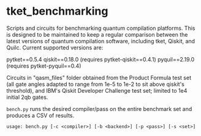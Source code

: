 # tket_benchmarking
Scripts and circuits for benchmarking quantum compilation platforms. This is designed to be maintained to keep a regular comparison between the latest versions of quantum compilation software, including tket, Qiskit, and Quilc. Current supported versions are:

pytket==0.5.4
qiskit==0.18.0 (requires pytket-qiskit==0.4.1)
pyquil==2.19.0 (requires pytket-pyquil==0.4)

Circuits in "qasm_files" folder obtained from the Product Formula test set (all gate angles adapted to range from 1e-5 to 1e-2 to sit above qiskit's threshold), and IBM's Qiskit Developer Challenge test set; limited to 1e4 initial 2qb gates.

`bench.py` runs the desired compiler/pass on the entire benchmark set and produces a CSV of results.

`usage: bench.py [-c <compiler>] [-b <backend>] [-p <pass>] [-s <set>]`
